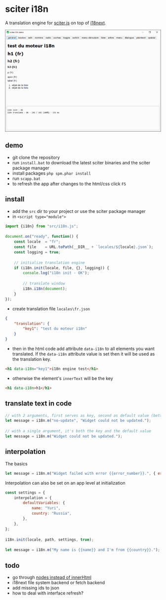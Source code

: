 # sciter i18n

A translation engine for [sciter.js](https://sciter.com/) on top of [i18next](https://www.i18next.com/).

![sciter i18n screenshot](screenshot.png)

## demo

- git clone the repository
- run `install.bat` to download the latest sciter binaries and the sciter package manager
- install packages `php spm.phar install`
- run `scapp.bat`
- to refresh the app after changes to the html/css click `F5`

## install

- add the `src` dir to your project or use the sciter package manager
- in `<script type="module">`

```js
import {i18n} from "src/i18n.js";

document.on("ready", function() {
    const locale  = "fr";
    const file    = URL.toPath(__DIR__ + `locales/${locale}.json`);
    const logging = true;

    // initialize translation engine
    if (i18n.init(locale, file, {}, logging)) {
        console.log("i18n init - OK");

        // translate window
        i18n.i18n(document);
    }
});
```

- create translation file `locales\fr.json`

```json
{
    "translation": {
        "key1": "test du moteur i18n"
    }
}
```

- then in the html code add attribute `data-i18n` to all elements you want translated. If the `data-i18n` attribute value is set then it will be used as the translation key.

```html
<h1 data-i18n="key1">i18n engine test</h1>
```

- otherwise the element's `innerText` will be the key

```html
<h1 data-i18n>h1</h1>
```

## translate text in code

```js
// with 2 arguments, first serves as key, second as default value (better option)
let message = i18n.m("no-update", "Widget could not be updated.");

// with a single argument, it's both the key and the default value
let message = i18n.m("Widget could not be updated.");
```

## interpolation

The basics

```js
let message = i18n.m("Widget failed with error {{error_number}}.", { eror_number: 18 });
```

Interpolation can also be set on an app level at initialization

```js
const settings = {
    interpolation = {
        defaultVariables: {
            name: "Yuri",
            country: "Russia",
        },
    },
};

i18n.init(locale, path, settings, true);

let message = i18n.m("My name is {{name}} and I'm from {{country}}.");
```

## todo

- go through [nodes instead of innerHtml](https://sciter.com/forums/topic/menu-items-innerhtml-recursive-update/)
- i18next file system backend or fetch backend
- add missing ids to json
- how to deal with interface refresh?
